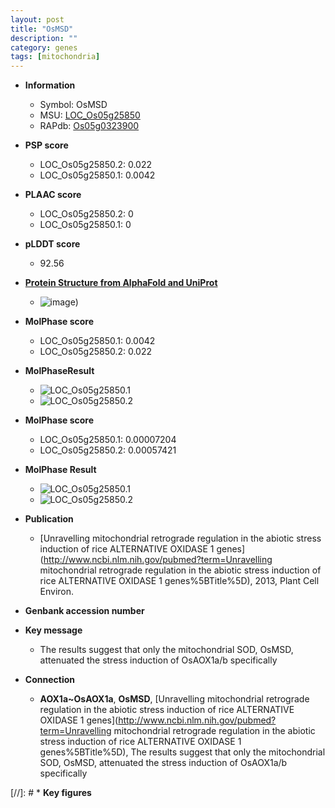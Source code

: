 ```yaml
---
layout: post
title: "OsMSD"
description: ""
category: genes
tags: [mitochondria]
---
```


* **Information**  
    + Symbol: OsMSD  
    + MSU: [LOC_Os05g25850](http://rice.plantbiology.msu.edu/cgi-bin/ORF_infopage.cgi?orf=LOC_Os05g25850)  
    + RAPdb: [Os05g0323900](http://rapdb.dna.affrc.go.jp/viewer/gbrowse_details/irgsp1?name=Os05g0323900)  

* **PSP score**  
    + LOC_Os05g25850.2: 0.022 
    + LOC_Os05g25850.1: 0.0042 

* **PLAAC score**  
    + LOC_Os05g25850.2: 0 
    + LOC_Os05g25850.1: 0 

* **pLDDT score**
    + 92.56

* **[Protein Structure from AlphaFold and UniProt](https://www.uniprot.org/uniprotkb/Q43008/entry#structure)**
    + ![image](https://ricepsp.github.io/images/Q4/AF-Q43008-F1.png))

* **MolPhase score**
    + LOC_Os05g25850.1: 0.0042
    + LOC_Os05g25850.2: 0.022

* **MolPhaseResult**
    + ![LOC_Os05g25850.1](https://ricepsp.github.io/pictures/LOC_Os05g/LOC_Os05g25850.1.png)
    + ![LOC_Os05g25850.2](https://ricepsp.github.io/pictures/LOC_Os05g/LOC_Os05g25850.2.png)

* **MolPhase score**
    + LOC_Os05g25850.1: 0.00007204
    + LOC_Os05g25850.2: 0.00057421

* **MolPhase Result**
    + ![LOC_Os05g25850.1](https://304243504.github.io/Pictures/LOC_Os05g/LOC_Os05g25850.1.png)
    + ![LOC_Os05g25850.2](https://304243504.github.io/Pictures/LOC_Os05g/LOC_Os05g25850.2.png)

* **Publication**  
    + [Unravelling mitochondrial retrograde regulation in the abiotic stress induction of rice ALTERNATIVE OXIDASE 1 genes](http://www.ncbi.nlm.nih.gov/pubmed?term=Unravelling mitochondrial retrograde regulation in the abiotic stress induction of rice ALTERNATIVE OXIDASE 1 genes%5BTitle%5D), 2013, Plant Cell Environ.

* **Genbank accession number**  

* **Key message**  
    + The results suggest that only the mitochondrial SOD, OsMSD, attenuated the stress induction of OsAOX1a/b specifically

* **Connection**  
    + __AOX1a~OsAOX1a__, __OsMSD__, [Unravelling mitochondrial retrograde regulation in the abiotic stress induction of rice ALTERNATIVE OXIDASE 1 genes](http://www.ncbi.nlm.nih.gov/pubmed?term=Unravelling mitochondrial retrograde regulation in the abiotic stress induction of rice ALTERNATIVE OXIDASE 1 genes%5BTitle%5D), The results suggest that only the mitochondrial SOD, OsMSD, attenuated the stress induction of OsAOX1a/b specifically

[//]: # * **Key figures**  


